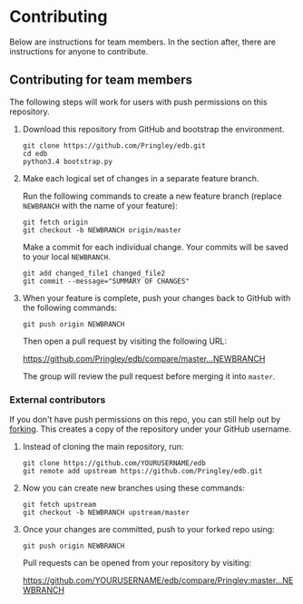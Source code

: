 # Contributing

Below are instructions for team members. In the section after, there are
instructions for anyone to contribute.

## Contributing for team members

The following steps will work for users with push permissions on this
repository.

1.  Download this repository from GitHub and bootstrap the environment.

        git clone https://github.com/Pringley/edb.git
        cd edb
        python3.4 bootstrap.py

2.  Make each logical set of changes in a separate feature branch.

    Run the following commands to create a new feature branch (replace
    `NEWBRANCH` with the name of your feature):

        git fetch origin
        git checkout -b NEWBRANCH origin/master

    Make a commit for each individual change. Your commits will be saved to
    your local `NEWBRANCH`.

        git add changed_file1 changed_file2
        git commit --message="SUMMARY OF CHANGES"

4.  When your feature is complete, push your changes back to GitHub with the
    following commands:

        git push origin NEWBRANCH

    Then open a pull request by visiting the following URL:

    <https://github.com/Pringley/edb/compare/master...NEWBRANCH>

    The group will review the pull request before merging it into `master`.

### External contributors

If you don't have push permissions on this repo, you can still help out by
[forking](https://github.com/Pringley/edb/fork). This creates a copy of the
repository under your GitHub username.

1.  Instead of cloning the main repository, run:

        git clone https://github.com/YOURUSERNAME/edb
        git remote add upstream https://github.com/Pringley/edb.git

2.  Now you can create new branches using these commands:

        git fetch upstream
        git checkout -b NEWBRANCH upstream/master

3.  Once your changes are committed, push to your forked repo using:

        git push origin NEWBRANCH

    Pull requests can be opened from your repository by visiting:

    <https://github.com/YOURUSERNAME/edb/compare/Pringley:master...NEWBRANCH>
